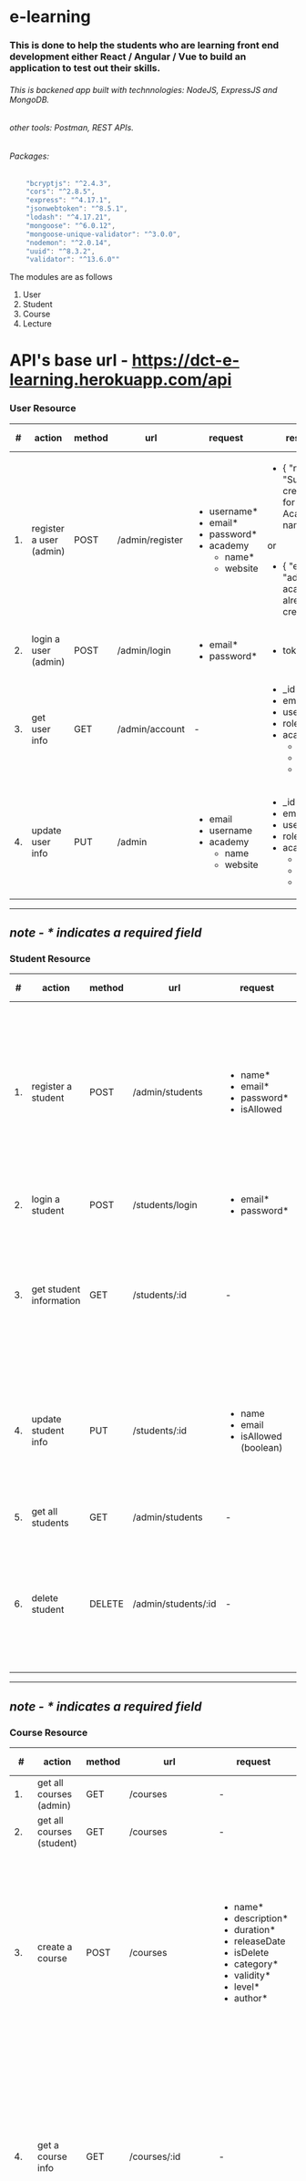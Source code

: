 # e-learning
### This is done to help the students who are learning front end development either React / Angular / Vue to build an application to test out their skills.
###### This is backened app built with technnologies: NodeJS, ExpressJS and MongoDB.
###### other tools: Postman, REST APIs.
###### Packages: 
```javascript 
    "bcryptjs": "^2.4.3",
    "cors": "^2.8.5",
    "express": "^4.17.1",
    "jsonwebtoken": "^8.5.1",
    "lodash": "^4.17.21",
    "mongoose": "^6.0.12",
    "mongoose-unique-validator": "^3.0.0",
    "nodemon": "^2.0.14",
    "uuid": "^8.3.2",
    "validator": "^13.6.0""
 ```

The modules are as follows

1. User
2. Student
3. Course
4. Lecture

# API's base url - https://dct-e-learning.herokuapp.com/api

### User Resource
| # | action | method | url | request | response | auth (headers) | Role |
| ---- |-----|-------|--------|---------|------| ------|------|
| 1. | register a user (admin) | POST | /admin/register | <ul> <li> username*  </li> <li> email*  </li> <li> password*  </li><li>academy <ul><li> name*  </li> <li> website  </li> </ul></li></ul>  | <ul> <li>{ "notice": "Successfully created admin for < Academy name >" } </li></ul> or <ul> <li>{ "errors": "admin for this academy is already created" }</li></ul> | no | no|
| 2. | login a user (admin) | POST | /admin/login | <ul> <li> email*  </li> <li> password*  </li> </ul>  |  <ul> <li> token </li> </ul> | no | no|
| 3. | get user info | GET | /admin/account | -  |  <ul> <li> _id </li> <li> email </li><li> username </li><li> role </li><li> academy <ul><li>academyId</li><li>name</li><li>website</li></ul></li> </ul> | `{ Authorization : <token>}` | admin |
|4.| update user info | PUT | /admin |<ul> <li> email </li><li> username </li><li>academy<ul><li> name </li><li> website </li></ul> </li></ul> |<ul> <li> _id </li><li> email </li><li> username </li><li> role </li><li> academy <ul><li>academyId</li><li>name</li><li>website</li></ul></li> </ul> | `{ Authorization : <token>}` | admin |
---
***note - * indicates a required field***
---
### Student Resource
| # | action | method | url | request | response | auth (headers) | Role |
| ---- |-----|-------|--------|---------|------| ------|------|
| 1. | register a student | POST | /admin/students | <ul> <li> name*  </li> <li> email*  </li> <li> password*  </li><li> isAllowed </li> </ul>  |  <ul> <li> _id </li> <li> name </li> <li> email </li>  <li> password </li> <li> student </li><li> true (default true) </li> <li> courses empty array </li> <li> user </li> <li> createdAt</li> <li> updatedAt </li> </ul> | `{ Authorization : <token>}` | admin|
| 2. | login a student | POST | /students/login |  <ul> <li> email* </li> <li> password* </li> </ul> | <ul> <li>  token </li></ul> | no | no|
| 3. | get student information | GET | /students/:id | - |  <ul> <li> _id </li> <li> name </li> <li> email </li>  <li> role </li><li> isAllowed </li><li> empty array / array of courses </li> <li> user</li> </ul> | `{ Authorization : <token>}` | admin or student  |
| 4. | update student info | PUT | /students/:id | <ul> <li> name </li> <li> email </li><li> isAllowed (boolean) </li>   </ul>  | <ul> <li> _id </li> <li> name </li> <li> email </li> <li> role </li><li> isAllowed </li><li> empty array / array of courses </li> <li> user</li></ul>  | `{ Authorization : <token>}` | admin   |
| 5. | get all students | GET | /admin/students | - | empty array / array of students | `{ Authorization : <token>}` | admin  |
| 6. | delete student | DELETE | /admin/students/:id | -  | <ul> <li> _id </li> <li> name </li> <li> email </li>  <li> role </li><li> isAllowed </li><li> user </li><li> empty array / array of courses </li> </ul>  | `{ Authorization : <token>}` | admin   |
---
***note - * indicates a required field***
---
### Course Resource
| # | action | method | url | request | response | auth (headers) | Role |
| ---- |-----|-------|--------|---------|------| ------|------|
| 1. | get all courses (admin)| GET | /courses | -  | empty array / array of courses | `{ Authorization : <token>}` | admin   |
| 2. | get all courses (student)| GET | /courses | -  | empty array / array of courses | `{ Authorization : <token>}` | student   |
| 3. | create a course | POST | /courses | <ul> <li> name*  </li><li> description*  </li><li> duration*  </li><li> releaseDate  </li><li> isDelete  </li><li> category*  </li><li> validity*</li><li> level* </li><li> author*  </li></ul>|  <ul> <li> _id </li> <li> name  </li><li> description  </li><li> duration  </li><li> releaseDate  </li><li> isDelete  </li><li> category </li><li> validity</li><li> level </li><li> author  </li><li>empty array / array of students</li><li> createdAt </li><li> updatedAt </li>  </ul> | `{ Authorization : <token>}` | admin   |
| 4. | get a course info | GET | /courses/:id | -  | <ul> <li> _id </li> <li> name  </li><li> description  </li><li> duration  </li><li> releaseDate  </li><li> isDelete  </li><li> category </li><li> validity</li><li> level </li><li> author  </li><li>empty array or array of students</li><li> createdAt </li><li> updatedAt </li>  </ul> | `{ Authorization : <token>}` | admin or student  |
| 5. | update course info | PUT | /courses/:id | <ul> <li> _id </li> <li> name  </li><li> description  </li><li> duration  </li><li> releaseDate  </li><li> isDelete  </li><li> category </li><li> validity</li><li> level </li><li> author  </li>  </ul> |  <ul> <li> _id </li> <li> name  </li><li> description  </li><li> duration  </li><li> releaseDate  </li><li> isDelete  </li><li> category </li><li> validity</li><li> level </li><li> author  </li><li> empty array / array of students</li><li> createdAt </li><li> updatedAt </li>  </ul> | `{ Authorization : <token>}` | admin   |
|6. | delete course | DELETE | /courses/:id |-| <ul> <li> _id </li> <li> name  </li><li> description  </li><li> duration  </li><li> releaseDate  </li><li> isDelete  </li><li> category </li><li> validity</li><li> level </li><li> author  </li><li>empty array / array of students</li><li> createdAt </li><li> updatedAt </li>  </ul> | `{ Authorization : <token>}` | admin   |
|7. | enroll to the course by admin | PATCH | /courses/enroll?courseId=< courseId >&studentId=< studentId > |-| <ul> <li> _id </li> <li>students - array of students  </li><li> name  </li><li> description  </li><li> duration  </li><li> releaseDate  </li><li> isDelete  </li><li> category </li><li> validity</li><li> level </li><li> author  </li><li> createdAt </li><li> updatedAt </li>  </ul> | `{ Authorization : <token>}` | admin   |
|8. | unenroll to the course by admin | PATCH | /courses/unenroll?courseId=< courseId >&studentId=< studentId > |-| <ul> <li> _id </li><li>students - array of students / empty array  </li> <li> name  </li><li> description  </li><li> duration  </li><li> releaseDate  </li><li> isDelete  </li><li> category </li><li> validity</li><li> level </li><li> author  </li><li> createdAt </li><li> updatedAt </li>  </ul> | `{ Authorization : <token>}` | admin   |
|9. | enroll to the course by logged in student | PATCH | /courses/enroll?courseId=< courseId > |-| <ul>  <li>students - arrya of students  </li><li> _id </li> <li> name  </li><li> description  </li><li> duration  </li><li> releaseDate  </li><li> isDelete  </li><li> category </li><li> validity</li><li> level </li><li> author  </li><li> createdAt </li><li> updatedAt </li>  </ul> </ul> | `{ Authorization : <token>}` | student   |
|10. | unenroll to the course by logged in student | PATCH | /courses/unenroll?courseId=< courseId > |-| <ul>  <li>students - arrya of objects  </li><li> _id </li> <li> name  </li><li> description  </li><li> duration  </li><li> releaseDate  </li><li> isDelete  </li><li> category </li><li> validity</li><li> level </li><li> author  </li><li> createdAt </li><li> updatedAt </li>  </ul> </ul> | `{ Authorization : <token>}` | student   |
|11. | enrolled courses | GET | /courses/enrolled |-|  empty array / array of courses | `{ Authorization : <token>}` | student   |

---
### Choose the courses - 'HTML', 'CSS', 'javascript', 'reactjs', 'nodejs','expressjs', 'mongodb'
### Choose the levels - 'beginner', 'intermediate', 'expert'
***note - * indicates a required field***
---
### Lecture Resource
| # | action | method | url | request | response | auth (headers) | Role |
| ---- |-----|-------|--------|---------|------| ------|------|
| 1. | get all lectures (admin)| GET | /courses/:id/lectures | -  | empty array / array of lectures | `{ Authorization : <token>}` | admin or student   |
| 2. | create a lecture | POST | /courses/:id/lectures | <ul> <li> title*  </li><li> description*  </li><li> assetType*  </li><li> assetURL* </li><li> comments </li><li> students </li><li> course*  </li><li> isDelete  </li></ul>|  <ul><li> _id  </li> <li> title  </li><li> description  </li><li> assetType  </li><li> assetURL </li><li> empty array </li><li> students empty array </li><li> user  </li><li> course  </li><li> isDelete  </li><li> createdAt </li><li> updatedAt </li>  </ul> | `{ Authorization : <token>}` | admin|
| 3. | get a lecture info | GET | /courses/:courseId/lectures/:id | -  | <ul><li> _id  </li> <li> title  </li><li> description  </li><li> assetType  </li><li> assetURL </li><li> empty array / array of comments </li><li> empty array / array of students </li><li> user  </li><li> course  </li><li> isDelete  </li><li> createdAt </li><li> updatedAt </li>  </ul> | `{ Authorization : <token>}` | admin or student   |
| 4. | update lecture info | PUT | /courses/:courseId/lectures/:id | <ul>  <li> title  </li><li> description  </li><li> assetType  </li><li> assetURL </li><li>  empty array / array of students </li><li> course  </li><li> isDelete  </li> </ul> |  <ul><li> _id  </li> <li> title  </li><li> description  </li><li> assetType  </li><li> assetURL </li><li>  empty array / array of comments </li><li>  empty array / array of students </li><li> user  </li><li> course  </li><li> isDelete  </li><li> createdAt </li><li> updatedAt </li>  </ul> | `{ Authorization : <token>}` | admin   |
|5. | delete lecture | DELETE | /courses/:courseId/lectures/:id |-| <ul><li> _id  </li> <li> title  </li><li> description  </li><li> assetType  </li><li> assetURL </li><li>  empty array / array of comments </li><li>  empty array / array of students </li><li> user  </li><li> course  </li><li> isDelete  </li><li> createdAt </li><li> updatedAt </li>  </ul> | `{ Authorization : <token>}` | admin   |
---
### asset URL you can take it from YouTube
### asset types - 'video', 'audio', 'text', 'pdf', 'img'
***note - * indicates a required field***
---